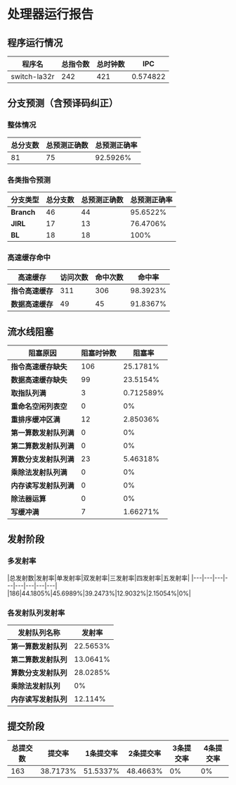 # 处理器运行报告
## 程序运行情况
|程序名|总指令数|总时钟数|IPC|
|---|---|---|---|
|switch-la32r|242|421|0.574822|

## 分支预测（含预译码纠正）
### 整体情况
|总分支数|总预测正确数|总预测正确率|
|---|---|---|
|81|75|92.5926%|

### 各类指令预测
|分支类型|总分支数|总预测正确数|总预测正确率|
|---|---|---|---|
|**Branch**| 46 | 44 | 95.6522%|
|**JIRL**| 17 | 13 | 76.4706%|
|**BL**| 18 | 18 | 100%|

### 高速缓存命中
|高速缓存|访问次数|命中次数|命中率|
|---|---|---|---|
|**指令高速缓存**| 311 | 306 | 98.3923%|
|**数据高速缓存**| 49 | 45 | 91.8367%|
## 流水线阻塞
|阻塞原因|阻塞时钟数|阻塞率|
|---|---|---|
|**指令高速缓存缺失**| 106 | 25.1781%|
|**数据高速缓存缺失**| 99 | 23.5154%|
|**取指队列满**| 3 | 0.712589%|
|**重命名空闲列表空**|0 | 0%|
|**重排序缓冲区满**|12 | 2.85036%|
|**第一算数发射队列满**|0 | 0%|
|**第二算数发射队列满**|0 | 0%|
|**算数分支发射队列满**|23 | 5.46318%|
|**乘除法发射队列满**|0 | 0%|
|**内存读写发射队列满**|0 | 0%|
|**除法器运算**|0 | 0%|
|**写缓冲满**|7 | 1.66271%|

## 发射阶段
### 多发射率
|总发射数|发射率|单发射率|双发射率|三发射率|四发射率|五发射率|
|---|---|---|---|---|---|---|---|
|186|44.1805%|45.6989%|39.2473%|12.9032%|2.15054%|0%|

### 各发射队列发射率
|发射队列名称|发射率|
|---|---|
|**第一算数发射队列**|22.5653%|
|**第二算数发射队列**|13.0641%|
|**算数分支发射队列**|28.0285%|
|**乘除法发射队列**|0%|
|**内存读写发射队列**|12.114%|

## 提交阶段
|总提交数|提交率|1条提交率|2条提交率|3条提交率|4条提交率|
|---|---|---|---|---|---|
|163|38.7173%|51.5337%|48.4663%|0%|0%|
